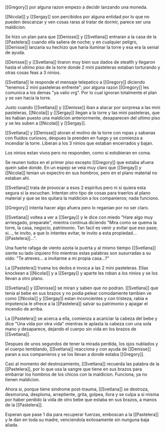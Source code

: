[[Gregory]] por alguna razon empezo a decidir lanzando una moneda.

[[Nicolai]] y [[Sergay]] son percibidos por alguna entidad por lo que no pueden descanzar y ven cosas raras al tratar de dormir, parece ser una maldicion.

Se hizo un plan para que [[Denisse]] y [[Svetlana]] entraran a la casa de la [[Pastelera]] cuando ella saliera de noche; y en cualquier peligro, [[Denisse]] lanzaria su hechizo que haria iluminar la torre y esa era la senial de ayuda.

[[Denisse]] y [[Svetlana]] tiraron muy bien sus dados de stealth y llegaron hasta el ultimo piso de la torre donde 2 mini pasteleras estaban torturando y otras cosas feas a 3 ninios.

[[Svetlana]] le responde el mensaje telepatico a [[Gregory]] diciendo "tenemos 2 mini pasteleras enfrente"; por alguna razon [[Gregory]] les comunica a los demas "ya valio vrg". Por lo cual ignoran totalmente el plan y se van hacia la torre.

Justo cuando [[Svetlana]] y [[Denisse]] iban a atacar por sorpresa a las mini pasteleras, [[Nicolai]] y [[Sergay]] llegan a la torre y las mini pasteleras, que les habian puesto una maldicion anteriormente, desaparecen del ultimo piso y se les suben a [[Nicolai]] y [[Sergay]].

[[Svetlana]] y [[Denisse]] atoran el molino de la torre con ropas y sabanas con fluidos curiosos, despues la prenden en fuego y se comienza a incendiar la torre. Liberan a los 3 ninios que estaban encerrados y bajan.

Los ninios estan vivos pero no responden, como si estubieran en coma.

Se reunen todos en el primer piso excepto [[Gregory]] que estaba afuera quein sabe donde. En un espejo se veia muy claro que [[Sergay]] y [[Nicolai]] tenian un expectro en sus hombros, pero en el plano material no estaban ahi.

[[Svetlana]] trata de provocar a esos 2 espiritus pero ni si quiera esta segura si la escuchan. Intentan otro tipo de cosas para traerlos al plano material y que se les quitara la maldicion a los companieros; nada funciono.

[[Gregory]] intenta hacer algo afuera pero lo reganian por no ser claro.

[[Svetlana]] voltea a ver a [[Sergay]] y le dice con miedo "Hare algo muy arriesgado, preparate", mientra continua diciendo "Mira como se quema la torre, la casa, negocio, patrimonio. Tan facil es venir y evitar que eso pase; si..., te invito, a que lo intentes evitar, te invito a esta propiedad... [[Pastelera]]...".

Una fuerte rafaga de viento azota la puerta y al mismo tiempo [[Svetlana]] siente su lado izquiero frio mientras estas palabras son susurradas a su oido: "Te atreves... a invitarme a mi propia casa...?"

La [[Pastelera]] truena los dedos e invoca a las 2 mini pasteleras. Ellas knockean a [[Nicolai]] y a [[Sergay]] y aparte les roban a los ninios y se los llevan a otro plano.

[[Svetlana]] y [[Denisse]] se miran y saben que no podran. [[Svetlana]] que tenia al bebe en sus brazos y no podia pelear comodamente tambien ve como [[Nicolai]] y [[Sergay]] estan inconcientes y con tristeza, rabia e impotencia le ofrece a la [[Pastelera]] salvar su patrimonio y apagar el incendio de arriba.

La [[Pastelera]] se acerca a ella, comienza a acariciar la cabeza del bebe y dice "Una vida por otra vida" mientras le aplasta la cabeza con una sola mano y desaparece, dejando el cuerpo sin vida en los brazos de [[Svetlana]].

Despues de unos segundos de tener la mirada perdida, los ojos nublados y el cuerpo temblando, [[Svetlana]] reacciona y con ayuda de [[Denisse]] paran a sus companieros y se los llevan a donde estaba [[Gregory]].

Casi al momento del destrozamiento, [[Svetlana]] recuerda las palabra de la [[Pastelera]], por lo que usa la sangre que tiene en sus brazos para embarrar los hombros de los chicos con la maldicion. Funciona, ya no tienen maldicion.

Ahora si, porque tiene sindrome post-trauma, [[Svetlana]] se destroza, desmorona, desploma, arreptiente, grita, golpea, llora y se culpa a si misma por haber perdido la vida de otro bebe que estaba en sus brazos, a manos de la [[Pastelera]].

Esperan que pase 1 dia para recuperar fuerzas, emboscan a la [[Pastelera]] y le dan en toda su madre, venciendola exitosamente sin nunguna baja aliada.

